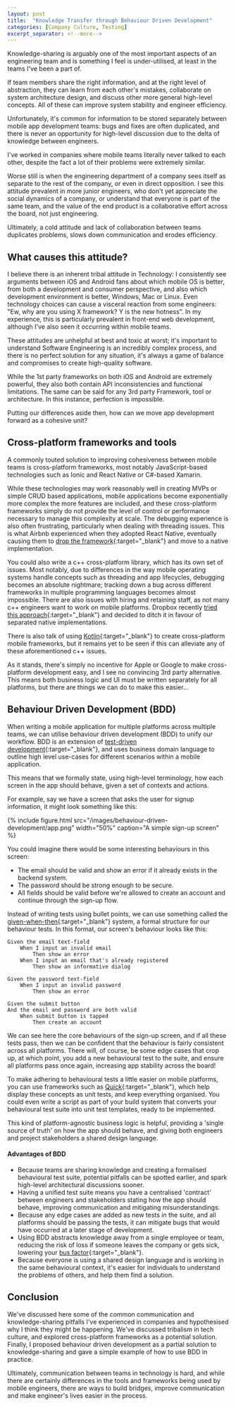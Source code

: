 ```yaml
---
layout: post
title:  "Knowledge Transfer through Behaviour Driven Development"
categories: [Company Culture, Testing]
excerpt_separator: <!--more-->
---
```


Knowledge-sharing is arguably one of the most important aspects of an engineering team and is something I feel is under-utilised, at least in the teams I've been a part of.

If team members share the right information, and at the right level of abstraction, they can learn from each other's mistakes, collaborate on system architecture design, and discuss other more general high-level concepts. All of these can improve system stability and engineer efficiency.
<!--more-->

Unfortunately, it's common for information to be stored separately between mobile app development teams: bugs and fixes are often duplicated, and there is never an opportunity for high-level discussion due to the delta of knowledge between engineers.

I've worked in companies where mobile teams literally never talked to each other, despite the fact a lot of their problems were extremely similar.

Worse still is when the engineering department of a company sees itself as separate to the rest of the company, or even in direct opposition. I see this attitude prevalent in more junior engineers, who don't yet appreciate the social dynamics of a company, or understand that everyone is part of the same team, and the value of the end product is a collaborative effort across the board, not just engineering.

Ultimately, a cold attitude and lack of collaboration between teams duplicates problems, slows down communication and erodes efficiency.

## What causes this attitude?

I believe there is an inherent tribal attitude in Technology: I consistently see arguments between iOS and Android fans about which mobile OS is better, from both a development and consumer perspective, and also which development environment is better, Windows, Mac or Linux. Even technology choices can cause a visceral reaction from some engineers: "Ew, why are you using X framework? Y is the new hotness". In my experience, this is particularly prevalent in front-end web development, although I've also seen it occurring within mobile teams.

These attitudes are unhelpful at best and toxic at worst; it's important to understand Software Engineering is an incredibly complex process, and there is no perfect solution for any situation, it's always a game of balance and compromises to create high-quality software.

While the 1st party frameworks on both iOS and Android are extremely powerful, they also both contain API inconsistencies and functional limitations. The same can be said for any 3rd party Framework, tool or architecture. In this instance, perfection is impossible.

Putting our differences aside then, how can we move app development forward as a cohesive unit?

## Cross-platform frameworks and tools

A commonly touted solution to improving cohesiveness between mobile teams is cross-platform frameworks, most notably JavaScript-based technologies such as Ionic and React Native or C#-based Xamarin. 

While these technologies may work reasonably well in creating MVPs or simple CRUD based applications, mobile applications become exponentially more complex the more features are included, and these cross-platform frameworks simply do not provide the level of control or performance necessary to manage this complexity at scale. The debugging experience is also often frustrating, particularly when dealing with threading issues. This is what Airbnb experienced when they adopted React Native, eventually causing them to [drop the framework](https://medium.com/airbnb-engineering/sunsetting-react-native-1868ba28e30a){:target="_blank"} and move to a native implementation.

You could also write a c++ cross-platform library, which has its own set of issues. Most notably, due to differences in the way mobile operating systems handle concepts such as threading and app lifecycles, debugging becomes an absolute nightmare; tracking down a bug across different frameworks in multiple programming languages becomes almost impossible. There are also issues with hiring and retaining staff, as not many c++ engineers want to work on mobile platforms. Dropbox recently [tried this approach](https://blogs.dropbox.com/tech/2019/08/the-not-so-hidden-cost-of-sharing-code-between-ios-and-android/){:target="_blank"} and decided to ditch it in favour of separated native implementations.

There is also talk of using [Kotlin](https://kotlinlang.org/docs/reference/multiplatform.html){:target="_blank"} to create cross-platform mobile frameworks, but it remains yet to be seen if this can alleviate any of these aforementioned c++ issues.

As it stands, there's simply no incentive for Apple or Google to make cross-platform development easy, and I see no convincing 3rd party alternative. This means both business logic and UI must be written separately for all platforms, but there are things we can do to make this easier...

## Behaviour Driven Development (BDD)

When writing a mobile application for multiple platforms across multiple teams, we can utilise behaviour driven development (BDD) to unify our workflow. BDD is an extension of [test-driven development](https://en.wikipedia.org/wiki/Test-driven_development){:target="_blank"}, and uses business domain language to outline high level use-cases for different scenarios within a mobile application.

This means that we formally state, using high-level terminology, how each screen in the app should behave, given a set of contexts and actions.

For example, say we have a screen that asks the user for signup information, it might look something like this:

{% include figure.html src="/images/behaviour-driven-development/app.png" width="50%" caption="A simple sign-up screen" %}

You could imagine there would be some interesting behaviours in this screen:

- The email should be valid and show an error if it already exists in the backend system.
- The password should be strong enough to be secure.
- All fields should be valid before we're allowed to create an account and continue through the sign-up flow.

Instead of writing tests using bullet points, we can use something called the [given-when-then](https://www.martinfowler.com/bliki/GivenWhenThen.html){:target="_blank"} system, a formal structure for our behaviour tests. In this format, our screen's behaviour looks like this:

```
Given the email text-field
    When I input an invalid email
        Then show an error
    When I input an email that's already registered
        Then show an informative dialog
        
Given the password text-field
    When I input an invalid password
        Then show an error

Given the submit button
And the email and password are both valid
    When submit button is tapped
        Then create an account
```

We can see here the core behaviours of the sign-up screen, and if all these tests pass, then we can be confident that the behaviour is fairly consistent across all platforms. There will, of course, be some edge cases that crop up, at which point, you add a new behavioural test to the suite, and ensure all platforms pass once again, increasing app stability across the board!

To make adhering to behavioural tests a little easier on mobile platforms, you can use frameworks such as [Quick](https://github.com/Quick/Quick){:target="_blank"}, which help display these concepts as unit tests, and keep everything organised. You could even write a script as part of your build system that converts your behavioural test suite into unit test templates, ready to be implemented.

This kind of platform-agnostic business logic is helpful, providing a 'single source of truth' on how the app should behave, and giving both engineers and project stakeholders a shared design language.

#### Advantages of BDD
- Because teams are sharing knowledge and creating a formalised behavioural test suite, potential pitfalls can be spotted earlier, and spark high-level architectural discussions sooner.
- Having a unified test suite means you have a centralised 'contract' between engineers and stakeholders stating how the app should behave, improving communication and mitigating misunderstandings.
- Because any edge cases are added as new tests in the suite, and all platforms should be passing the tests, it can mitigate bugs that would have occurred at a later stage of development.
- Using BDD abstracts knowledge away from a single employee or team, reducing the risk of loss if someone leaves the company or gets sick, lowering your [bus factor](https://en.wikipedia.org/wiki/Bus_factor){:target="_blank"}.
- Because everyone is using a shared design language and is working in the same behavioural context, it's easier for individuals to understand the problems of others, and help them find a solution.

## Conclusion
We've discussed here some of the common communication and knowledge-sharing pitfalls I've experienced in companies and hypothesised why I think they might be happening. We've discussed tribalism in tech culture, and explored cross-platform frameworks as a potential solution. Finally, I proposed behaviour driven development as a partial solution to knowledge-sharing and gave a simple example of how to use BDD in practice.

Ultimately, communication between teams in technology is hard, and while there are certainly differences in the tools and frameworks being used by mobile engineers, there are ways to build bridges, improve communication and make engineer's lives easier in the process.
